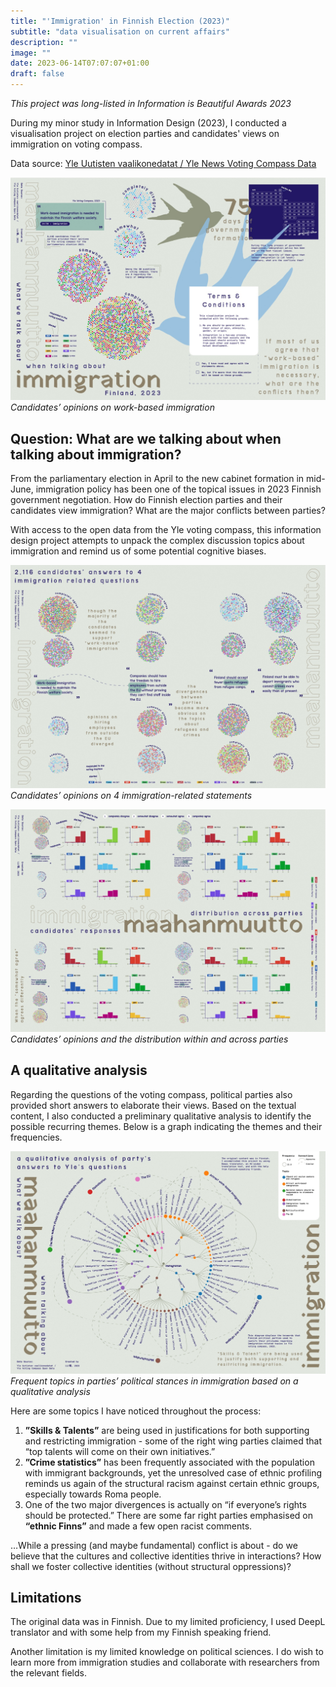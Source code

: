 ```yaml
---
title: "'Immigration' in Finnish Election (2023)"
subtitle: "data visualisation on current affairs"
description: ""
image: ""
date: 2023-06-14T07:07:07+01:00
draft: false
---
```


*This project was long-listed in Information is Beautiful Awards 2023*

During my minor study in Information Design (2023), I conducted a visualisation project on election parties and candidates' views on immigration on voting compass.

Data source: [Yle Uutisten vaalikonedatat / Yle News Voting Compass Data](https://yle.fi/aihe/artikkeli/2016/05/18/avoin-data-tarjolla-ylen-sisaltoja-ja-metatietoa#vaalikoneet)

[![2023 Views on Immigration](./images/2023-immigration--lu-chen-1.jpg)](./images/2023-immigration--lu-chen-1.jpg)
*Candidates’ opinions on work-based immigration*

## Question: What are we talking about when talking about immigration?

From the parliamentary election in April to the new cabinet formation in mid-June, immigration policy has been one of the topical issues in 2023 Finnish government negotiation. How do Finnish election parties and their candidates view immigration? What are the major conflicts between parties?

With access to the open data from the Yle voting compass, this information design project attempts to unpack the complex discussion topics about immigration and remind us of some potential cognitive biases. 

[![2023 Views on Immigration](./images/2023-immigration--lu-chen-2.jpg)](./images/2023-immigration--lu-chen-2.jpg)
*Candidates’ opinions on 4 immigration-related statements*

[![2023 Views on Immigration](./images/2023-immigration--lu-chen-3.jpg)](./images/2023-immigration--lu-chen-3.jpg)
*Candidates’ opinions and the distribution within and across parties*

## A qualitative analysis

Regarding the questions of the voting compass, political parties also provided short answers to elaborate their views. Based on the textual content, I also conducted a preliminary qualitative analysis to identify the possible recurring themes. Below is a graph indicating the themes and their frequencies.

[![2023 Views on Immigration - Qualitative analysis](./images/2023-immigration--lu-chen-4.jpg)](./images/2023-immigration--lu-chen-4.jpg)
*Frequent topics in parties’ political stances in immigration based on a qualitative analysis*

Here are some topics I have noticed throughout the process:

1. **”Skills & Talents”** are being used in justifications for both supporting and restricting immigration - some of the right wing parties claimed that “top talents will come on their own initiatives.”
2. **”Crime statistics”** has been frequently associated with the population with immigrant backgrounds, yet the unresolved case of ethnic profiling reminds us again of the structural racism against certain ethnic groups, especially towards Roma people.
3. One of the two major divergences is actually on “if everyone’s rights should be protected.” There are some far right parties emphasised on **“ethnic Finns”** and made a few open racist comments.

…While a pressing (and maybe fundamental) conflict is about - do we believe that the cultures and collective identities thrive in interactions? How shall we foster collective identities (without structural oppressions)?

## Limitations

The original data was in Finnish. Due to my limited proficiency, I used DeepL translator and with some help from my Finnish speaking friend.

Another limitation is my limited knowledge on political sciences. I do wish to learn more from immigration studies and collaborate with researchers from the relevant fields.